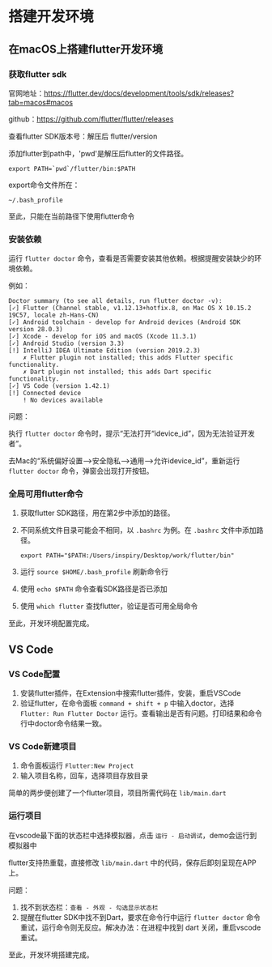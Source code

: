 # 搭建开发环境

## 在macOS上搭建flutter开发环境

### 获取flutter sdk

官网地址：https://flutter.dev/docs/development/tools/sdk/releases?tab=macos#macos

github：https://github.com/flutter/flutter/releases

查看flutter SDK版本号：解压后 flutter/version

添加flutter到path中，'pwd'是解压后flutter的文件路径。

```shell
export PATH=`pwd`/flutter/bin:$PATH
```

export命令文件所在：

```
~/.bash_profile
```

至此，只能在当前路径下使用flutter命令

### 安装依赖

运行 `flutter doctor` 命令，查看是否需要安装其他依赖。根据提醒安装缺少的环境依赖。

例如：

```
Doctor summary (to see all details, run flutter doctor -v):
[✓] Flutter (Channel stable, v1.12.13+hotfix.8, on Mac OS X 10.15.2 19C57, locale zh-Hans-CN)
[✓] Android toolchain - develop for Android devices (Android SDK version 28.0.3)
[✓] Xcode - develop for iOS and macOS (Xcode 11.3.1)
[✓] Android Studio (version 3.3)
[!] IntelliJ IDEA Ultimate Edition (version 2019.2.3)
    ✗ Flutter plugin not installed; this adds Flutter specific functionality.
    ✗ Dart plugin not installed; this adds Dart specific functionality.
[✓] VS Code (version 1.42.1)
[!] Connected device
    ! No devices available
```

问题：

执行 `flutter doctor` 命令时，提示“无法打开“idevice_id”，因为无法验证开发者”。

去Mac的“系统偏好设置-->安全隐私-->通用-->允许idevice_id”，重新运行 `flutter doctor` 命令，弹窗会出现打开按钮。

### 全局可用flutter命令

1. 获取flutter SDK路径，用在第2步中添加的路径。

2. 不同系统文件目录可能会不相同，以 `.bashrc` 为例。在 `.bashrc` 文件中添加路径。

   ```
   export PATH="$PATH:/Users/inspiry/Desktop/work/flutter/bin"
   ```

3. 运行 `source $HOME/.bash_profile` 刷新命令行
4. 使用 `echo $PATH` 命令查看SDK路径是否已添加
5. 使用 `which flutter` 查找flutter，验证是否可用全局命令

至此，开发环境配置完成。

## VS Code

### VS Code配置

1. 安装flutter插件，在Extension中搜索flutter插件，安装，重启VSCode
2. 验证flutter，在命令面板 `command + shift + p` 中输入doctor，选择 `Flutter: Run Flutter Doctor` 运行。查看输出是否有问题。打印结果和命令行中doctor命令结果一致。

### VS Code新建项目

1. 命令面板运行 `Flutter:New Project`
2. 输入项目名称，回车，选择项目存放目录

简单的两步便创建了一个flutter项目，项目所需代码在 `lib/main.dart` 

### 运行项目

在vscode最下面的状态栏中选择模拟器，点击 `运行 - 启动调试`，demo会运行到模拟器中

flutter支持热重载，直接修改 `lib/main.dart` 中的代码，保存后即刻呈现在APP上。

问题：

1. 找不到状态栏：`查看 - 外观 - 勾选显示状态栏`
2. 提醒在flutter SDK中找不到Dart，要求在命令行中运行 `flutter doctor` 命令重试，运行命令则无反应。解决办法：在进程中找到 dart 关闭，重启vscode重试。

至此，开发环境搭建完成。

